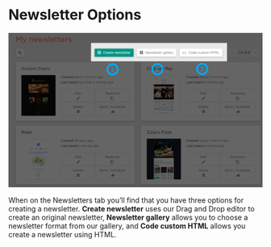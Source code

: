 # Newsletter Options

![](images/Selection_455.png)

When on the Newsletters tab you’ll find that you have three options for creating a newsletter. 
**Create newsletter** uses our Drag and Drop editor to create an original newsletter, 
**Newsletter gallery** allows you to choose a newsletter format from our gallery, and **Code custom HTML** allows you create a 
newsletter using HTML.
